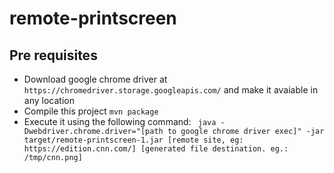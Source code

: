 # remote-printscreen

## Pre requisites

- Download google chrome driver at `https://chromedriver.storage.googleapis.com/` and make it avaiable in any location
- Compile this project `mvn package`
- Execute it using the following command:
` java -Dwebdriver.chrome.driver="[path to google chrome driver exec]" -jar target/remote-printscreen-1.jar [remote site, eg: https://edition.cnn.com/] [generated file destination. eg.: /tmp/cnn.png]`